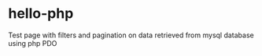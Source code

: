# hello-php
Test page with filters and pagination on data retrieved from mysql database using php PDO
